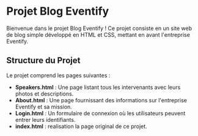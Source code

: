 # Projet Blog Eventify

Bienvenue dans le projet Blog Eventify ! Ce projet consiste en un site web de blog simple développé en HTML et CSS, mettant en avant l'entreprise Eventify.

## Structure du Projet

Le projet comprend les pages suivantes :

- **Speakers.html** : Une page listant tous les intervenants avec leurs photos et descriptions.
- **About.html** : Une page fournissant des informations sur l'entreprise Eventify et sa mission.
- **Login.html** : Un formulaire de connexion où les utilisateurs peuvent entrer leurs identifiants.
- **index.html** : realisation la page original de ce projet.
